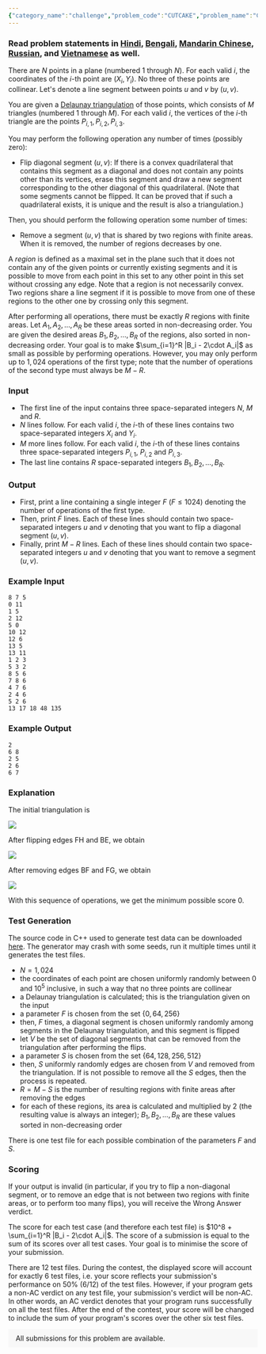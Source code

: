 ```yaml
---
{"category_name":"challenge","problem_code":"CUTCAKE","problem_name":"Cut the Cake (Challenge)","problemComponents":{"constraints":"","constraintsState":false,"subtasks":"","subtasksState":false,"inputFormat":"","inputFormatState":false,"outputFormat":"","outputFormatState":false,"sampleTestCases":{}},"video_editorial_url":"","languages_supported":{"0":"CPP14","1":"C","2":"JAVA","3":"PYTH 3.6","4":"CPP17","5":"PYTH","6":"PYP3","7":"CS2","8":"ADA","9":"PYPY","10":"TEXT","11":"PAS fpc","12":"NODEJS","13":"RUBY","14":"PHP","15":"GO","16":"HASK","17":"TCL","18":"PERL","19":"SCALA","20":"LUA","21":"kotlin","22":"BASH","23":"JS","24":"LISP sbcl","25":"rust","26":"PAS gpc","27":"BF","28":"CLOJ","29":"R","30":"D","31":"CAML","32":"FORT","33":"ASM","34":"swift","35":"FS","36":"WSPC","37":"LISP clisp","38":"SQL","39":"SCM guile","40":"PERL6","41":"ERL","42":"CLPS","43":"ICK","44":"NICE","45":"PRLG","46":"ICON","47":"COB","48":"SCM chicken","49":"PIKE","50":"SCM qobi","51":"ST","52":"SQLQ","53":"NEM"},"max_timelimit":5,"source_sizelimit":50000,"problem_author":"alei","problem_tester":"","date_added":"27-01-2021","tags":{"0":"alei","1":"feb21","2":"heuristic","3":"tie","4":"triangulation"},"problem_difficulty_level":"Unavailable","best_tag":"","editorial_url":"https://discuss.codechef.com/problems/CUTCAKE","time":{"view_start_date":1104528600,"submit_start_date":1104528600,"visible_start_date":1104528600,"end_date":1735669800},"is_direct_submittable":false,"problemDiscussURL":"https://discuss.codechef.com/search?q=CUTCAKE","is_proctored":false,"visitedContests":{},"layout":"problem"}
---
```

### Read problem statements in [Hindi](https://www.codechef.com/download/translated/FEB21/hindi/CUTCAKE.pdf), [Bengali](https://www.codechef.com/download/translated/FEB21/bengali/CUTCAKE.pdf), [Mandarin Chinese](https://www.codechef.com/download/translated/FEB21/mandarin/CUTCAKE.pdf), [Russian](https://www.codechef.com/download/translated/FEB21/russian/CUTCAKE.pdf), and [Vietnamese](https://www.codechef.com/download/translated/FEB21/vietnamese/CUTCAKE.pdf) as well.

There are $N$ points in a plane (numbered $1$ through $N$). For each valid $i$, the coordinates of the $i$-th point are $(X_i, Y_i)$. No three of these points are collinear. Let's denote a line segment between points $u$ and $v$ by $(u,v)$.

You are given a [Delaunay triangulation](https://en.wikipedia.org/wiki/Delaunay_triangulation) of those points, which consists of $M$ triangles (numbered $1$ through $M$). For each valid $i$, the vertices of the $i$-th triangle are the points $P_{i,1}, P_{i,2}, P_{i,3}$.

You may perform the following operation any number of times (possibly zero):
- Flip diagonal segment $(u,v)$: If there is a convex quadrilateral that contains this segment as a diagonal and does not contain any points other than its vertices, erase this segment and draw a new segment corresponding to the other diagonal of this quadrilateral. (Note that some segments cannot be flipped. It can be proved that if such a quadrilateral exists, it is unique and the result is also a triangulation.)

Then, you should perform the following operation some number of times:
- Remove a segment $(u,v)$ that is shared by two regions with finite areas. When it is removed, the number of regions decreases by one.

A *region* is defined as a maximal set in the plane such that it does not contain any of the given points or currently existing segments and it is possible to move from each point in this set to any other point in this set without crossing any edge. Note that a region is not necessarily convex. Two regions share a line segment if it is possible to move from one of these regions to the other one by crossing only this segment.

After performing all operations, there must be exactly $R$ regions with finite areas. Let $A_1, A_2, \ldots, A_R$ be these areas sorted in non-decreasing order. You are given the desired areas $B_1, B_2, \ldots, B_R$ of the regions, also sorted in non-decreasing order. Your goal is to make $\sum_{i=1}^R |B_i - 2\cdot A_i|$ as small as possible by performing operations. However, you may only perform up to $1,024$ operations of the first type; note that the number of operations of the second type must always be $M-R$.

### Input
- The first line of the input contains three space-separated integers $N$, $M$ and $R$.
- $N$ lines follow. For each valid $i$, the $i$-th of these lines contains two space-separated integers $X_i$ and $Y_i$.
- $M$ more lines follow. For each valid $i$, the $i$-th of these lines contains three space-separated integers $P_{i,1}$, $P_{i,2}$ and $P_{i,3}$.
- The last line contains $R$ space-separated integers $B_1, B_2, \ldots, B_R$.

### Output
- First, print a line containing a single integer $F$ ($F \leq 1024$) denoting the number of operations of the first type.
- Then, print $F$ lines. Each of these lines should contain two space-separated integers $u$ and $v$ denoting that you want to flip a diagonal segment $(u,v)$.
- Finally, print $M-R$ lines. Each of these lines should contain two space-separated integers $u$ and $v$ denoting that you want to remove a segment $(u,v)$.

### Example Input
```
8 7 5
0 11
1 5
2 12
5 0
10 12
12 6
13 5
13 11
1 2 3
5 3 2
8 5 6
7 8 6
4 7 6
2 4 6
5 2 6
13 17 18 48 135
```
### Example Output
```
2
6 8
2 5
2 6
6 7
```

### Explanation
The initial triangulation is

<img src="https://codechef_shared.s3.amazonaws.com/download/Images/FEB21/CUTCAKE/CUTCAKE00.png"></img>

After flipping edges $\mathsf{FH}$ and $\mathsf{BE}$, we obtain

<img src="https://codechef_shared.s3.amazonaws.com/download/Images/FEB21/CUTCAKE/CUTCAKE01.png"></img>

After removing edges $\mathsf{BF}$ and $\mathsf{FG}$, we obtain

<img src="https://codechef_shared.s3.amazonaws.com/download/Images/FEB21/CUTCAKE/CUTCAKE02.png"></img>

With this sequence of operations, we get the minimum possible score $0$.

### Test Generation
The source code in C++ used to generate test data can be downloaded [here](http://codechef.com/download/Images/FEB21/CUTCAKE/generator.cp). The generator may crash with some seeds, run it multiple times until it generates the test files.

- $N = 1,024$
- the coordinates of each point are chosen uniformly randomly between $0$ and $10^5$ inclusive, in such a way that no three points are collinear
- a Delaunay triangulation is calculated; this is the triangulation given on the input
- a parameter $F$ is chosen from the set $\{0, 64, 256\}$
- then, $F$ times, a diagonal segment is chosen uniformly randomly among segments in the Delaunay triangulation, and this segment is flipped
- let $V$ be the set of diagonal segments that can be removed from the triangulation after performing the flips.
- a parameter $S$ is chosen from the set $\{64, 128, 256, 512\}$
- then, $S$ uniformly randomly edges are chosen from $V$ and removed from the triangulation. If is not possible to remove all the $S$ edges, then the process is repeated.
- $R = M-S$ is the number of resulting regions with finite areas after removing the edges
- for each of these regions, its area is calculated and multiplied by $2$ (the resulting value is always an integer); $B_1, B_2, \ldots, B_R$ are these values sorted in non-decreasing order

There is one test file for each possible combination of the parameters $F$ and $S$.

### Scoring
If your output is invalid (in particular, if you try to flip a non-diagonal segment, or to remove an edge that is not between two regions with finite areas, or to perform too many flips), you will receive the Wrong Answer verdict.

The score for each test case (and therefore each test file) is $10^8 + \sum_{i=1}^R |B_i - 2\cdot A_i|$. The score of a submission is equal to the sum of its scores over all test cases. Your goal is to minimise the score of your submission.

There are 12 test files. During the contest, the displayed score will account for exactly 6 test files, i.e. your score reflects your submission's performance on 50% (6/12) of the test files. However, if your program gets a non-AC verdict on any test file, your submission's verdict will be non-AC. In other words, an AC verdict denotes that your program runs successfully on all the test files. After the end of the contest, your score will be changed to include the sum of your program's scores over the other six test files.

<aside style='background: #f8f8f8;padding: 10px 15px;'><div>All submissions for this problem are available.</div></aside>